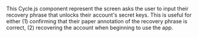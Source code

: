 <!--
SPDX-FileCopyrightText: 2021 The Manyverse Authors

SPDX-License-Identifier: CC-BY-4.0
-->

This Cycle.js component represent the screen asks the user to input their recovery phrase that unlocks their account's secret keys. This is useful for either (1) confirming that their paper annotation of the recovery phrase is correct, (2) recovering the account when beginning to use the app.
